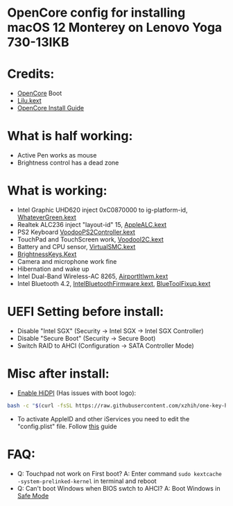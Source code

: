 # OpenCore config for installing macOS 12 Monterey on Lenovo Yoga 730-13IKB

# Credits:
- [OpenCore](https://github.com/acidanthera/OpenCorePkg) Boot
- [Lilu.kext](https://github.com/acidanthera/Lilu/releases/latest)
- [OpenCore Install Guide](https://dortania.github.io/OpenCore-Install-Guide/config-laptop.plist/coffee-lake.html)

# What is half working:
- Active Pen works as mouse
- Brightness control has a dead zone

# What is working:
- Intel Graphic UHD620 inject 0xC0870000 to ig-platform-id, [WhateverGreen.kext](https://github.com/acidanthera/WhateverGreen/releases/latest)
- Realtek ALC236 inject "layout-id" 15, [AppleALC.kext](https://github.com/acidanthera/AppleALC/releases/latest)
- PS2 Keyboard [VoodooPS2Controller.kext](https://github.com/acidanthera/VoodooPS2/releases/latest)
- TouchPad and TouchScreen work, [VoodooI2C.kext](https://github.com/alexandred/VoodooI2C/releases/latest)
- Battery and CPU sensor, [VirtualSMC.kext](https://github.com/acidanthera/VirtualSMC/releases/latest)
- [BrightnessKeys.Kext](https://github.com/acidanthera/BrightnessKeys/releases/latest)
- Camera and microphone work fine
- Hibernation and wake up
- Intel Dual-Band Wireless-AC 8265, [AirportItlwm.kext](https://github.com/OpenIntelWireless/itlwm)
- Intel Bluetooth 4.2, [IntelBluetoothFirmware.kext](https://github.com/OpenIntelWireless/IntelBluetoothFirmware), [BlueToolFixup.kext](https://github.com/acidanthera/BrcmPatchRAM)
# UEFI Setting before install:
- Disable "Intel SGX" (Security -> Intel SGX -> Intel SGX Controller)
- Disable "Secure Boot" (Security -> Secure Boot)
- Switch RAID to AHCI (Configuration -> SATA Controller Mode)

# Misc after install:
- [Enable HiDPI](https://github.com/xzhih/one-key-hidpi) (Has issues with boot logo):
```bash
bash -c "$(curl -fsSL https://raw.githubusercontent.com/xzhih/one-key-hidpi/master/hidpi.sh)"
```
- To activate AppleID and other iServices you need to edit the "config.plist" file. Follow [this](https://dortania.github.io/OpenCore-Post-Install/universal/iservices.html) guide

# FAQ:
- Q: Touchpad not work on First boot?
  A: Enter command `sudo kextcache -system-prelinked-kernel` in terminal and reboot
- Q: Can't boot Windows when BIOS swtch to AHCI?
  A: Boot Windows in [Safe Mode](https://support.microsoft.com/help/12376)
